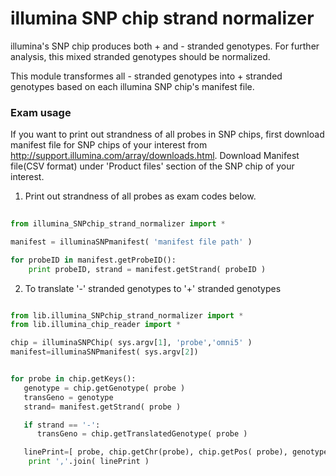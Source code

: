 # illumina SNP chip strand normalizer 

illumina's SNP chip produces both + and - stranded genotypes. 
For further analysis, this mixed stranded genotypes should be
normalized. 

This module transformes all - stranded genotypes into + stranded genotypes
based on each illumina SNP chip's manifest file. 



### Exam usage 

If you want to print out strandness of all probes in SNP chips, first download manifest file for SNP chips of your interest from http://support.illumina.com/array/downloads.html. Download Manifest file(CSV format) under 'Product files' section of the SNP chip of your interest.

1. Print out strandness of all probes as exam codes below. 

```python
	
from illumina_SNPchip_strand_normalizer import *

manifest = illuminaSNPmanifest( 'manifest file path' )

for probeID in manifest.getProbeID():
	print probeID, strand = manifest.getStrand( probeID )


```


2. To translate '-' stranded genotypes to '+' stranded genotypes

```python

from lib.illumina_SNPchip_strand_normalizer import *
from lib.illumina_chip_reader import *

chip = illuminaSNPChip( sys.argv[1], 'probe','omni5' ) 
manifest=illuminaSNPmanifest( sys.argv[2])


for probe in chip.getKeys():
   genotype = chip.getGenotype( probe )
   transGeno = genotype
   strand= manifest.getStrand( probe )

   if strand == '-':
      transGeno = chip.getTranslatedGenotype( probe )

   linePrint=[ probe, chip.getChr(probe), chip.getPos( probe), genotype, strand, transGeno ]
	print ','.join( linePrint )



```

